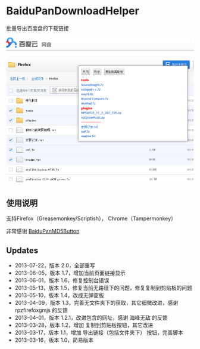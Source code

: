 BaiduPanDownloadHelper
======================

批量导出百度盘的下载链接

![效果图](百度盘脚本.png)

## 使用说明

支持Firefox（Greasemonkey/Scriptish）， Chrome（Tampermonkey）

非常感谢 [BaiduPanMD5Button](https://userscripts.org/scripts/show/156906)


## Updates

 - 2013-07-22，版本 2.0，全部重写
 - 2013-06-05，版本 1.7，增加当前页面链接显示
 - 2013-06-01，版本 1.6，修复控制台错误
 - 2013-05-13，版本 1.5，修复当前无路径下的问题，修复复制到剪贴板的问题
 - 2013-05-10，版本 1.4，改成无弹窗版
 - 2013-04-09，版本 1.3，完善无文件夹下的获取，其它细微改进，感谢 rpzfirefoxgmjs 的反馈
 - 2013-04-01，版本 1.2.1，改进包含的网址，感谢 海峰无敌 的反馈
 - 2013-03-28，版本 1.2，增加 复制到剪贴板按钮，其它改进
 - 2013-03-17，版本 1.1，增加 导出链接（包括文件夹下） 按钮，完善脚本
 - 2013-03-16，版本 1.0，简易版本
